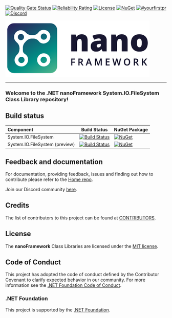 [![Quality Gate Status](https://sonarcloud.io/api/project_badges/measure?project=nanoframework_lib-System.IO.FileSystem&metric=alert_status)](https://sonarcloud.io/dashboard?id=nanoframework_lib-System.IO.FileSystem) [![Reliability Rating](https://sonarcloud.io/api/project_badges/measure?project=nanoframework_lib-System.IO.FileSystem&metric=reliability_rating)](https://sonarcloud.io/dashboard?id=nanoframework_lib-System.IO.FileSystem) [![License](https://img.shields.io/badge/License-MIT-blue.svg)](LICENSE) [![NuGet](https://img.shields.io/nuget/dt/nanoFramework.System.IO.FileSystem.svg?label=NuGet&style=flat&logo=nuget)](https://www.nuget.org/packages/nanoFramework.System.IO.FileSystem/) [![#yourfirstpr](https://img.shields.io/badge/first--timers--only-friendly-blue.svg)](https://github.com/nanoframework/Home/blob/main/CONTRIBUTING.md) [![Discord](https://img.shields.io/discord/478725473862549535.svg?logo=discord&logoColor=white&label=Discord&color=7289DA)](https://discord.gg/gCyBu8T)

![nanoFramework logo](https://github.com/nanoframework/Home/blob/main/resources/logo/nanoFramework-repo-logo.png)

-----

### Welcome to the .NET **nanoFramework** System.IO.FileSystem Class Library repository!

## Build status

| Component | Build Status | NuGet Package |
|:-|---|---|
| System.IO.FileSystem | [![Build Status](https://dev.azure.com/nanoframework/System.IO.FileSystem/_apis/build/status/System.IO.FileSystem?repoName=nanoframework%2FSystem.IO.FileSystem&branchName=main)](https://dev.azure.com/nanoframework/System.IO.FileSystem/_build/latest?definitionId=62&repoName=nanoframework%2FSystem.IO.FileSystem&branchName=main) | [![NuGet](https://img.shields.io/nuget/v/nanoFramework.System.IO.FileSystem.svg?label=NuGet&style=flat&logo=nuget)](https://www.nuget.org/packages/nanoFramework.System.IO.FileSystem/) |
| System.IO.FileSystem (preview) | [![Build Status](https://dev.azure.com/nanoframework/System.IO.FileSystem/_apis/build/status/System.IO.FileSystem?repoName=nanoframework%2FSystem.IO.FileSystem&branchName=develop)](https://dev.azure.com/nanoframework/System.IO.FileSystem/_build/latest?definitionId=62&repoName=nanoframework%2FSystem.IO.FileSystem&branchName=develop) | [![NuGet](https://img.shields.io/nuget/vpre/nanoFramework.System.IO.FileSystem.svg?label=NuGet&style=flat&logo=nuget)](https://www.nuget.org/packages/nanoFramework.System.IO.FileSystem/) |

## Feedback and documentation

For documentation, providing feedback, issues and finding out how to contribute please refer to the [Home repo](https://github.com/nanoframework/Home).

Join our Discord community [here](https://discord.gg/gCyBu8T).

## Credits

The list of contributors to this project can be found at [CONTRIBUTORS](https://github.com/nanoframework/Home/blob/main/CONTRIBUTORS.md).

## License

The **nanoFramework** Class Libraries are licensed under the [MIT license](LICENSE.md).

## Code of Conduct

This project has adopted the code of conduct defined by the Contributor Covenant to clarify expected behavior in our community.
For more information see the [.NET Foundation Code of Conduct](https://dotnetfoundation.org/code-of-conduct).

### .NET Foundation

This project is supported by the [.NET Foundation](https://dotnetfoundation.org).
